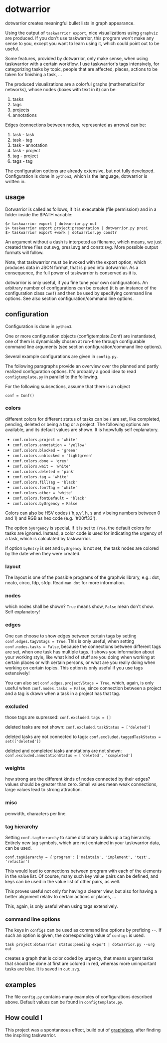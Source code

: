 # dotwarrior

dotwarrior creates meaningful bullet lists in graph appearance.

Using the output of `taskwarrior export`, nice visualizations using
`graphviz` are produced. If you don't use taskwarrior, this program
won't make any sense to you, except you want to learn using it, which
could point out to be useful.

Some features, provided by dotwarrior, only make sense, when using taskwarrior
with a certain workflow. I use taskwarrior's tags intensively, for categorizing
tasks by topic, people that are affected, places, actions to be taken for
finishing a task, ...

The produced visualizations are a colorful graphs (mathematical for networks),
whose nodes (boxes with text in it) can be:

1. tasks
2. tags
3. projects
4. annotations

Edges (connections between nodes, represented as arrows) can be:

1. task - task
2. task - tag
3. task - annotation
4. task - project
5. tag - project
6. tags - tag

The configuration options are already extensive, but not fully developed.
Configuration is done in `python3`, which is the language, dotwarrior is
written in.

## usage

Dotwarrior is called as follows, if it is executable (file permission) and
in a folder inside the $PATH variable:

    $> taskwarrior export | dotwarrior.py out
    $> taskwarrior export project:presentation | dotwarrior.py presi
    $> taskwarrior export +work | dotwarrior.py constr

An argument without a dash is interpeted as filename, which means, we just
created three files out.svg, presi.svg and constr.svg. More possible
output formats will follow.

Note, that taskwarrior must be invoked with the export option, which produces
data in JSON format, that is piped into dotwarrior. As a consequence,
the full power of taskwarrior is conserved as it is.

dotwarrior is only useful, if you fine tune your own configurations. An
arbitrary number of configurations can be created (it is an instance of the
configuration class `Conf`) and then be used by specifying command line options.
See also section configuration/command line options.

## configuration

Configuration is done in `python3`.

One or more configuration objects (configtemplate.Conf) are instantiated, one
of them is dynamically chosen at run-time through configurable command
line arguments (see section configuration/command line options).

Several example configurations are given in `config.py`.

The following paragraphs provide an overview over the planned and partly
realized configuration options. It's probably
a good idea to read `configtemplate.py` in parallel to the following.

For the following subsections, assume that there is an object

    conf = Conf()

### colors
different colors for different status of tasks can be / are set, like
completed, pending, deleted or being a tag or a project. The following options
are available, and its default values are shown. It is hopwfully self
explanatory.

- `conf.colors.project = 'white'`
- `conf.colors.annotation = 'yellow'`
- `conf.colors.blocked = 'green'`
- `conf.colors.unblocked = 'lightgreen'`
- `conf.colors.done = 'grey'`
- `conf.colors.wait = 'white'`
- `conf.colors.deleted = 'pink'`
- `conf.colors.tag = 'white'`
- `conf.colors.fillTag = 'black'`
- `conf.colors.fontTag = 'white'`
- `conf.colors.other = 'white'`
- `conf.colors.fontDefault = 'black'`
- `conf.colors.byUrgency = False`

Colors can also be HSV codes ('h,s,v', h, s and v being numbers between 0 and 1)
and RGB as hex code (e.g. '#00ff33').

The option `byUrgency` is special. If it is set to `True`, the default colors
for tasks are ignored. Instead, a color code is used for indicating the
urgency of a task, which is calculated by taskwarrior.

If option `byEntry` is set and `byUrgency` is not set, the task nodes are
colored by the date when they were created.

### layout
The layout is one of the possible programs of the graphvis library, e.g.:
dot, neato, circo, fdp, sfdp. Read `man dot` for more information.

### nodes
which nodes shall be shown? `True` means show, `False` mean don't show.
Self explanatory!

### edges
One can choose to show edges between certain tags by setting
`conf.edges.tagVStags = True`. This is only useful, when setting
`conf.nodes.tasks = False`, because the connections between different tags
are set, when one task has multiple tags. It shows
you information about your working style, like what kind of stuff are you doing
when working at certain places or with certain persons, or what are you really
doing when working on certain topics. This option is only
useful if you use tags extensively!

You can also set `conf.edges.projectVStags = True`, which, again, is only useful when
`conf.nodes.tasks = False`, since connection between a project and a tag is
drawn when a task in a project has that tag.

### excluded
those tags are supressed:
`conf.excluded.tags = []`

deleted tasks are not shown:
`conf.excluded.taskStatus = ['deleted']`

deleted tasks are not connected to tags:
`conf.excluded.taggedTaskStatus = set(['deleted'])`

deleted and completed tasks annotations are not shown:
`conf.excluded.annotationStatus = ['deleted', 'completed']`

### weights
how strong are the different kinds of nodes connected by their edges?
values should be greater than zero. Small values mean weak connections, large
values lead to strong attraction.

### misc
penwidth, characters per line.

### tag hierarchy
Setting `conf.tagHierarchy` to some dictionary builds up a tag hierarchy.
Entirely new tag symbols, which are not contained in your taskwarrior data,
can be used.

    conf.tagHierarchy = {'program': ['maintain', 'implement', 'test', 'refactor']

This would lead to connections between program with each of the elements in
the value list. Of course, many such key value pairs can be defined, and keys
can be used in the value list of other pairs, as well.

This proves useful not only for having a clearer view, but also
for having a better alignment relativ to certain actions or places, ...

This, again, is only useful when using tags extensively.

### command line options
The keys in `configs` can be used as command line options by prefixing `--`.
If such an option is given, the corresponding value of `configs` is used.

    task project:dotwarrior status:pending export | dotwarrior.py --urg out

creates a graph that is color coded by urgency, that means urgent tasks that
should be done at first are colored in red, whereas more unimportant tasks
are blue. It is saved in `out.svg`.

## examples

The file `config.py` contains many examples of configurations described above.
Default values can be found in `configtemplate.py`.

## How could I

This project was a spontaneous effect, build out of
[graphdeps](http://pastebin.com/9EyvEL0M/ "Graphdeps"), after finding
the inspiring taskwarrior.
